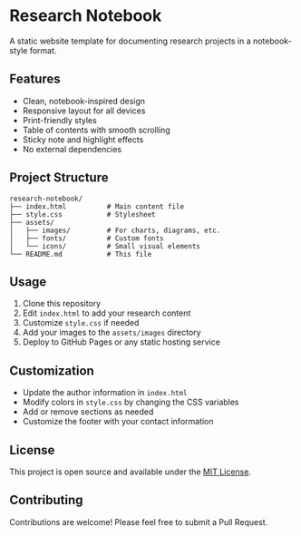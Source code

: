 # Research Notebook

A static website template for documenting research projects in a notebook-style format.

## Features

- Clean, notebook-inspired design
- Responsive layout for all devices
- Print-friendly styles
- Table of contents with smooth scrolling
- Sticky note and highlight effects
- No external dependencies

## Project Structure

```
research-notebook/
├── index.html          # Main content file
├── style.css           # Stylesheet
├── assets/
│   ├── images/         # For charts, diagrams, etc.
│   ├── fonts/          # Custom fonts
│   └── icons/          # Small visual elements
└── README.md           # This file
```

## Usage

1. Clone this repository
2. Edit `index.html` to add your research content
3. Customize `style.css` if needed
4. Add your images to the `assets/images` directory
5. Deploy to GitHub Pages or any static hosting service

## Customization

- Update the author information in `index.html`
- Modify colors in `style.css` by changing the CSS variables
- Add or remove sections as needed
- Customize the footer with your contact information

## License

This project is open source and available under the [MIT License](LICENSE).

## Contributing

Contributions are welcome! Please feel free to submit a Pull Request. 